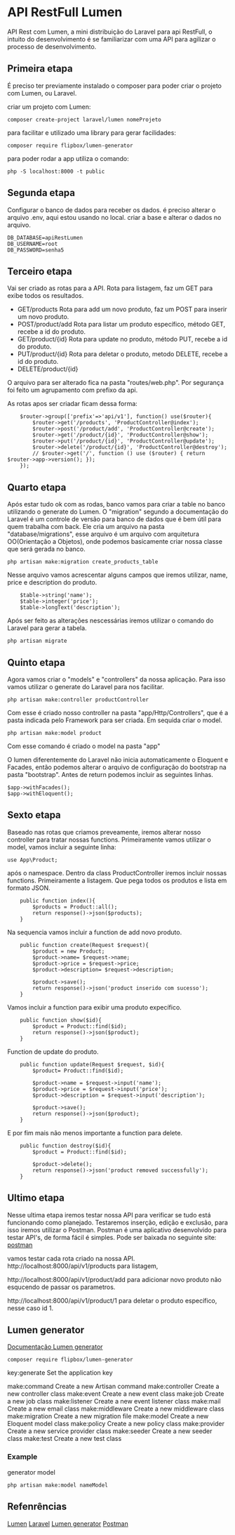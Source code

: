 # API RestFull Lumen

API Rest com Lumen, a mini distribuição do Laravel para api RestFull,
o intuito do desenvolvimento é se familiarizar com uma API para agilizar o processo
de desenvolvimento.

## Primeira etapa

É preciso ter previamente instalado o composer para poder criar o projeto com Lumen, ou Laravel.

criar um projeto com Lumen:
```
composer create-project laravel/lumen nomeProjeto
```

para facilitar e utilizado uma library para gerar facilidades:
```
composer require flipbox/lumen-generator
```

para poder rodar a app utiliza o comando:
```
php -S localhost:8000 -t public
```

## Segunda etapa

Configurar o banco de dados para receber os dados.
é preciso alterar o arquivo .env, aqui estou usando no local.
criar a base e alterar o dados no arquivo.
```
DB_DATABASE=apiRestLumen
DB_USERNAME=root
DB_PASSWORD=senha5
```

## Terceiro etapa

Vai ser criado as rotas para a API.
Rota para listagem, faz um GET para exibe todos os resultados.
 - GET/products
Rota para add um novo produto, faz um POST para inserir um novo produto.
 - POST/product/add
Rota para listar um produto específico, método GET, recebe a id do produto.
 - GET/product/{id}
Rota para update no produto, método PUT, recebe a id do produto.
 - PUT/product/{id}
Rota para deletar o produto, metodo DELETE, recebe a id do produto.
 - DELETE/product/{id}

O arquivo para ser alterado fica na pasta "routes/web.php". Por segurança foi feito
um agrupamento com prefixo da api.

As rotas apos ser criadar ficam dessa forma:
```
    $router->group(['prefix'=>'api/v1'], function() use($router){
        $router->get('/products', 'ProductController@index');
        $router->post('/product/add', 'ProductController@create');
        $router->get('/product/{id}', 'ProductController@show');
        $router->put('/product/{id}', 'ProductController@update');
        $router->delete('/product/{id}', 'ProductController@destroy');
        // $router->get('/', function () use ($router) { return $router->app->version(); });
    });
```

## Quarto etapa

Após estar tudo ok com as rodas, banco vamos para criar a table no banco utilizando o generate do
Lumen. O "migration" segundo a documentação do Laravel é um controle de versão para banco de dados
que é bem útil para quem trabalha com back. Ele cria um arquivo na pasta "database/migrations", esse arquivo é um arquivo com arquitetura OO(Orientação a Objetos), onde podemos basicamente criar nossa classe que será gerada no banco.

```
php artisan make:migration create_products_table
```

Nesse arquivo vamos acrescentar alguns campos que iremos utilizar, name, price e description do produto.

```
    $table->string('name');
    $table->integer('price');
    $table->longText('description');
```

Após ser feito as alterações nescessárias iremos utilizar o comando do Laravel para gerar a tabela.

```
php artisan migrate
```

## Quinto etapa

Agora vamos criar o "models" e "controllers" da nossa aplicação. Para isso vamos utilizar o generate do Laravel para nos facilitar.

```
php artisan make:controller productController
```
Com esse é criado nosso controller na pasta "app/Http/Controllers", que é a pasta indicada pelo Framework para ser criada. Em sequida criar o model.

```
php artisan make:model product
```
Com esse comando é criado o model na pasta "app"

O lumen diferentemente do Laravel não inicia automaticamente o Eloquent e Facades, então podemos alterar o arquivo de configuração do bootstrap na pasta "bootstrap". Antes de return podemos incluir as seguintes linhas.

```
$app->withFacades();
$app->withEloquent();
```

## Sexto etapa

Baseado nas rotas que criamos preveamente, iremos alterar nosso controller para tratar nossas functions.
Primeiramente vamos utilizar o model, vamos incluir a seguinte linha: 

```
use App\Product;
```

após o namespace.
Dentro da class ProductController iremos incluir nossas functions.
Primeiramente a listagem. Que pega todos os produtos e lista em formato JSON.
```
    public function index(){
        $products = Product::all();
        return response()->json($products);
    }
```

Na sequencia vamos incluir a function de add novo produto.
```  
    public function create(Request $request){
        $product = new Product;
        $product->name= $request->name;
        $product->price = $request->price;
        $product->description= $request->description;
        
        $product->save();
        return response()->json('product inserido com sucesso');
    }
```

Vamos incluir a function para exibir uma produto expecífico.
```   
    public function show($id){
        $product = Product::find($id);
        return response()->json($product);
    }
```

Function de update do produto.
``` 
    public function update(Request $request, $id){ 
        $product= Product::find($id);
        
        $product->name = $request->input('name');
        $product->price = $request->input('price');
        $product->description = $request->input('description');

        $product->save();
        return response()->json($product);
    }
```

E por fim mais não menos importante a function para delete.

```
    public function destroy($id){
        $product = Product::find($id);

        $product->delete();
        return response()->json('product removed successfully');
    }
```

## Ultimo etapa

Nesse ultima etapa iremos testar nossa API para verificar se tudo está funcionando como planejado. Testaremos inserção, edição e exclusão, para isso iremos utilizar o Postman.
Postman é uma aplicativo desenvolvido para testar API's, de forma fácil é simples. Pode ser baixada no seguinte site: [postman](https://www.getpostman.com/)

vamos testar cada rota criado na nossa API.
http://localhost:8000/api/v1/products
para listagem,

http://localhost:8000/api/v1/product/add
para adicionar novo produto não esqucendo de passar os parametros.

http://localhost:8000/api/v1/product/1
para deletar o produto específico, nesse caso id 1.

## Lumen generator

[Documentação Lumen generator](https://packagist.org/packages/flipbox/lumen-generator)

```
composer require flipbox/lumen-generator
```

key:generate      Set the application key

make:command      Create a new Artisan command
make:controller   Create a new controller class
make:event        Create a new event class
make:job          Create a new job class
make:listener     Create a new event listener class
make:mail         Create a new email class
make:middleware   Create a new middleware class
make:migration    Create a new migration file
make:model        Create a new Eloquent model class
make:policy       Create a new policy class
make:provider     Create a new service provider class
make:seeder       Create a new seeder class
make:test         Create a new test class

### Example
generator model
```
php artisan make:model nameModel
```

## Refenrências

[Lumen](https://lumen.laravel.com/)
[Laravel](https://laravel.com/)
[Lumen generator](https://packagist.org/packages/flipbox/lumen-generator)
[Postman](https://www.getpostman.com/)